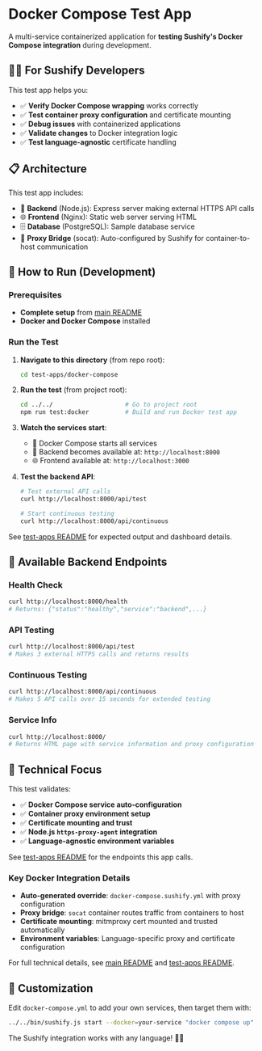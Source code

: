 # Docker Compose Test App

A multi-service containerized application for **testing Sushify's Docker Compose integration** during development.

## 👨‍💻 For Sushify Developers

This test app helps you:

- ✅ **Verify Docker Compose wrapping** works correctly
- ✅ **Test container proxy configuration** and certificate mounting
- ✅ **Debug issues** with containerized applications
- ✅ **Validate changes** to Docker integration logic
- ✅ **Test language-agnostic** certificate handling

## 📋 Architecture

This test app includes:

- 🔧 **Backend** (Node.js): Express server making external HTTPS API calls
- 🌐 **Frontend** (Nginx): Static web server serving HTML
- 🗄️ **Database** (PostgreSQL): Sample database service
- 🔗 **Proxy Bridge** (socat): Auto-configured by Sushify for container-to-host communication

## 🚀 How to Run (Development)

### Prerequisites

- **Complete setup** from [main README](../../README.md#development-setup)
- **Docker and Docker Compose** installed

### Run the Test

1. **Navigate to this directory** (from repo root):

   ```bash
   cd test-apps/docker-compose
   ```

2. **Run the test** (from project root):

   ```bash
   cd ../../                    # Go to project root
   npm run test:docker          # Build and run Docker test app
   ```

3. **Watch the services start**:
   - 🐳 Docker Compose starts all services
   - 🔧 Backend becomes available at: `http://localhost:8000`
   - 🌐 Frontend available at: `http://localhost:3000`

4. **Test the backend API**:

   ```bash
   # Test external API calls
   curl http://localhost:8000/api/test

   # Start continuous testing
   curl http://localhost:8000/api/continuous
   ```

See [test-apps README](../README.md#what-youll-see) for expected output and dashboard details.

## 🔧 Available Backend Endpoints

### Health Check

```bash
curl http://localhost:8000/health
# Returns: {"status":"healthy","service":"backend",...}
```

### API Testing

```bash
curl http://localhost:8000/api/test
# Makes 3 external HTTPS calls and returns results
```

### Continuous Testing

```bash
curl http://localhost:8000/api/continuous
# Makes 5 API calls over 15 seconds for extended testing
```

### Service Info

```bash
curl http://localhost:8000/
# Returns HTML page with service information and proxy configuration
```

## 🧪 Technical Focus

This test validates:

- ✅ **Docker Compose service auto-configuration**
- ✅ **Container proxy environment setup**
- ✅ **Certificate mounting and trust**
- ✅ **Node.js `https-proxy-agent` integration**
- ✅ **Language-agnostic environment variables**

See [test-apps README](../README.md#common-test-endpoints) for the endpoints this app calls.

### Key Docker Integration Details

- **Auto-generated override**: `docker-compose.sushify.yml` with proxy configuration
- **Proxy bridge**: `socat` container routes traffic from containers to host
- **Certificate mounting**: mitmproxy cert mounted and trusted automatically
- **Environment variables**: Language-specific proxy and certificate configuration

For full technical details, see [main README](../../README.md) and [test-apps README](../README.md#language-agnostic-testing).

## 🔧 Customization

Edit `docker-compose.yml` to add your own services, then target them with:

```bash
../../bin/sushify.js start --docker=your-service "docker compose up"
```

The Sushify integration works with any language! 🍣✨
